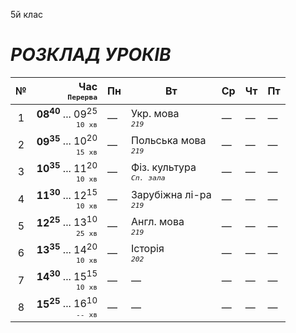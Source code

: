 5й клас

# *РОЗКЛАД УРОКІВ*

| № | Час <br><sup>`Перерва`</sup> | Пн | Вт | Ср | Чт | Пт |
|:---:|---:|---|---|---|---|---|
| 1 | **08<sup>40</sup>** ... 09<sup>25</sup> <br><sup>` 10 хв`</sup> | — | Укр. мова <br>*<sup>`219`</sup>* | — | — | — |
| 2 | **09<sup>35</sup>** ... 10<sup>20</sup> <br><sup>` 15 хв`</sup> | — | Польська мова <br>*<sup>`219`</sup>* | — | — | — |
| 3 | **10<sup>35</sup>** ... 11<sup>20</sup> <br><sup>` 10 хв`</sup> | — | Фіз. культура <br>*<sup>`Сп. зала`</sup>* | — | — | — |
| 4 | **11<sup>30</sup>** ... 12<sup>15</sup> <br><sup>` 10 хв`</sup> | — | Зарубіжна лі-ра <br>*<sup>`219`</sup>* | — | — | — |
| 5 | **12<sup>25</sup>** ... 13<sup>10</sup> <br><sup>` 25 хв`</sup> | — | Англ. мова <br>*<sup>`219`</sup>* | — | — | — |
| 6 | **13<sup>35</sup>** ... 14<sup>20</sup> <br><sup>` 10 хв`</sup> | — | Історія <br>*<sup>`202`</sup>* | — | — | — |
| 7 | **14<sup>30</sup>** ... 15<sup>15</sup> <br><sup>` 10 хв`</sup> | — | — | — | — | — |
| 8 | **15<sup>25</sup>** ... 16<sup>10</sup> <br><sup>` -- хв`</sup> | — | — | — | — | — |
